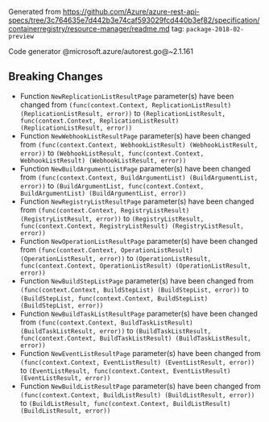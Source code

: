 Generated from https://github.com/Azure/azure-rest-api-specs/tree/3c764635e7d442b3e74caf593029fcd440b3ef82/specification/containerregistry/resource-manager/readme.md tag: `package-2018-02-preview`

Code generator @microsoft.azure/autorest.go@~2.1.161

## Breaking Changes

- Function `NewReplicationListResultPage` parameter(s) have been changed from `(func(context.Context, ReplicationListResult) (ReplicationListResult, error))` to `(ReplicationListResult, func(context.Context, ReplicationListResult) (ReplicationListResult, error))`
- Function `NewWebhookListResultPage` parameter(s) have been changed from `(func(context.Context, WebhookListResult) (WebhookListResult, error))` to `(WebhookListResult, func(context.Context, WebhookListResult) (WebhookListResult, error))`
- Function `NewBuildArgumentListPage` parameter(s) have been changed from `(func(context.Context, BuildArgumentList) (BuildArgumentList, error))` to `(BuildArgumentList, func(context.Context, BuildArgumentList) (BuildArgumentList, error))`
- Function `NewRegistryListResultPage` parameter(s) have been changed from `(func(context.Context, RegistryListResult) (RegistryListResult, error))` to `(RegistryListResult, func(context.Context, RegistryListResult) (RegistryListResult, error))`
- Function `NewOperationListResultPage` parameter(s) have been changed from `(func(context.Context, OperationListResult) (OperationListResult, error))` to `(OperationListResult, func(context.Context, OperationListResult) (OperationListResult, error))`
- Function `NewBuildStepListPage` parameter(s) have been changed from `(func(context.Context, BuildStepList) (BuildStepList, error))` to `(BuildStepList, func(context.Context, BuildStepList) (BuildStepList, error))`
- Function `NewBuildTaskListResultPage` parameter(s) have been changed from `(func(context.Context, BuildTaskListResult) (BuildTaskListResult, error))` to `(BuildTaskListResult, func(context.Context, BuildTaskListResult) (BuildTaskListResult, error))`
- Function `NewEventListResultPage` parameter(s) have been changed from `(func(context.Context, EventListResult) (EventListResult, error))` to `(EventListResult, func(context.Context, EventListResult) (EventListResult, error))`
- Function `NewBuildListResultPage` parameter(s) have been changed from `(func(context.Context, BuildListResult) (BuildListResult, error))` to `(BuildListResult, func(context.Context, BuildListResult) (BuildListResult, error))`
